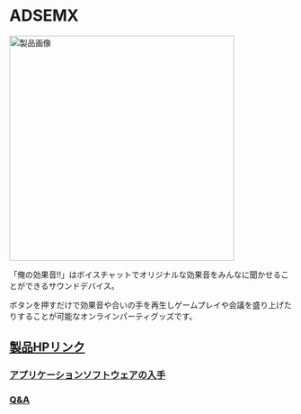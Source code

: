 # ADSEMX

<img src="https://bit-trade-one.co.jp/wp/wp-content/uploads/2023/02/1030%E3%83%90%E3%83%8A%E3%83%BC-1-1024x483.jpg" alt="製品画像" height="400">

「俺の効果音!!」はボイスチャットでオリジナルな効果音をみんなに聞かせることができるサウンドデバイス。

ボタンを押すだけで効果音や合いの手を再生しゲームプレイや会議を盛り上げたりすることが可能なオンラインパーティグッズです。



## [製品HPリンク](https://bit-trade-one.co.jp/adsemx/) 
<!--
### [マニュアル](https://github.com/bit-trade-one/-ADXXXXX-Template/raw/master/Manual)
-->
### [アプリケーションソフトウェアの入手](https://github.com/bit-trade-one/-ADXXXXX-Template/raw/master/App/)  
<!--
### [ファームウェア](https://github.com/bit-trade-one/-ADXXXXX-Template/raw/master/Firmware/)
-->
### [Q&A](FAQ.md)
